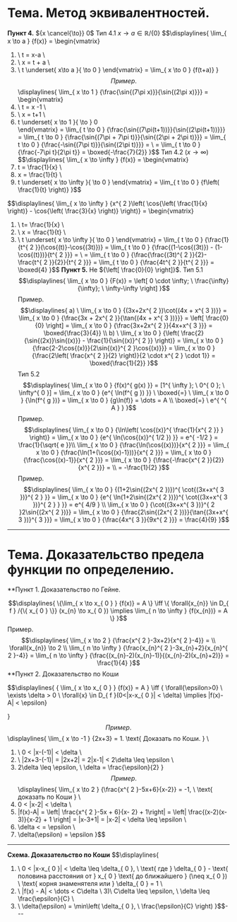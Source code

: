 # Тема. Метод эквивалентностей. 

**Пункт 4.** ${x \cancel{\to}} 0$
Тип 4.1 ${x \to a \in \mathbb{R}/\{ 0 \}}$
$$\displaylines{
\lim_{ x \to a } {f(x)} = \begin{vmatrix}
1) \ t = x-a \\
2) \ x = t + a  \\
3) \ t \underset{ x\to a }{ \to 0 }
\end{vmatrix} = \lim_{ x \to 0 } {f(t+a)}
}$$
Пример. 
$$\displaylines{
\lim_{ x \to 1 } {\frac{\sin{(7\pi x)}}{\sin{(2\pi x)}}} = \begin{vmatrix}
1) \ t = x -1 \\
2) \ x = t+1  \\
3)  t \underset{ x \to 1 }{ \to } 0  
\end{vmatrix} = \lim_{ t \to 0 } {\frac{\sin{(7\pi(t+1))}}{\sin{(2\pi(t+1))}}} = \lim_{ t \to 0 } {\frac{\sin{(7\pi + 7\pi t)}}{\sin{(2\pi + 2\pi t)}}} = \lim_{ t \to 0 } {\frac{-\sin{(7\pi t)}}{\sin{(2\pi t)}}} = \\
= \lim_{ t \to 0 } {\frac{-7\pi t}{2\pi t}} = \boxed{-\frac{7}{2}}
}$$
Тип 4.2 (${x \to \infty}$)
$$\displaylines{
\lim_{ x \to \infty } {f(x)} = \begin{vmatrix}
1) t = \frac{1}{x} \\
2) x = \frac{1}{t} \\
3) t \underset{ x \to \infty }{ \to 0 }
\end{vmatrix} = \lim_{ t \to 0 } {f\left( \frac{1}{t} \right)}
}$$

$$\displaylines{
\lim_{ x \to \infty } {x^{ 2 }\left( \cos{\left( \frac{1}{x} \right)} - \cos{\left( \frac{3}{x} \right)} \right)} = \begin{vmatrix}
1) \ t= \frac{1}{x}  \\
2) \ x = \frac{1}{t} \\
3)  \ t \underset{ x \to \infty }{ \to 0 }
\end{vmatrix} = \lim_{ t \to 0 } {\frac{1}{t^{ 2 }}(\cos{(t)}-\cos{(3t)})} = \lim_{ t \to 0 } {\frac{(1-\cos{(3t)}) - (1-\cos{(t)})}{t^{ 2 }}} = \\
= \lim_{ t \to 0 } {\frac{\frac{(3t)^{ 2 }}{2}- \frac{t^{ 2 }}{2}}{t^{ 2 }}} = \lim_{ t \to 0 } {\frac{4t^{ 2 }}{t^{ 2 }}} = \boxed{4}
}$$
**Пункт 5.** Не ${\left[ \frac{0}{0} \right]}$.
Тип 5.1 
$$\displaylines{
\lim_{ x \to 0 } {F(x)} = \left[ 0 \cdot \infty; \ \frac{\infty}{\infty}; \ \infty-\infty \right]
}$$
Пример.
$$\displaylines{
a) \ \lim_{ x \to 0 } {(3x+2x^{ 2 })\cot{(4x + x^{ 3 })}} = \lim_{ x \to 0 } {\frac{3x + 2x^{ 2 }}{\tan{(4x + x^{ 3 })}}} = \left[ \frac{0}{0} \right] = \lim_{ x \to 0 } {\frac{3x+2x^{ 2 }}{4x+x^{ 3 }}} = \boxed{\frac{3}{4}} \\
b) \ \lim_{ x \to 0 } {\left( \frac{2}{\sin{(2x)}\sin{(x)}} - \frac{1}{\sin{(x)}^{ 2 }} \right)} = \lim_{ x \to 0 } {\frac{2-2\cos{(x)}}{2\sin{(x)}^{ 2 }\cos{(x)}}} = \lim_{ x \to 0 } {\frac{2\left( \frac{x^{ 2 }}{2} \right)}{2 \cdot x^{ 2 } \cdot 1}} = \boxed{\frac{1}{2}}
}$$
Тип 5.2
$$\displaylines{
\lim_{ x \to 0 } {f(x)^{ g(x) }} = [1^{ \infty }; \ 0^{ 0 }; \ \infty^{ 0 }] = \lim_{ x \to 0 } {e^{ \ln(f^{ g }) }} \ \boxed{=} \ \lim_{ x \to 0 } {\ln(f^{ g })} = \lim_{ x \to 0 } {g\ln(f)} = \dots = A \\
\boxed{=} \  e^{ ^{ A } }
}$$
Пример. 
$$\displaylines{
\lim_{ x \to 0 } {\ln\left( \cos{(x)}^{ \frac{1}{x^{ 2 }} } \right)} = \lim_{ x \to 0 } {e^{ \ln(\cos{(x)}^{ 1/2 }) }} = e^{ -1/2 } = \frac{1}{\sqrt{ e }}\\ 
\lim_{ x \to 0 } {\frac{\ln(\cos{(x)})}{x^{ 2 }}} = \lim_{ x \to 0 } {\frac{\ln(1+(\cos{(x)-1}))}{x^{ 2 }}} = \lim_{ x \to 0 } {\frac{\cos{(x)-1}}{x^{ 2 }}} = \lim_{ x \to 0 } {\frac{-\frac{x^{ 2 }}{2}}{x^{ 2 }}} = \\
= -\frac{1}{2}
}$$
Пример.
$$\displaylines{
\lim_{ x \to 0 } {(1+2\sin{(2x^{ 2 })})^{ \cot{(3x+x^{ 3 })}^{ 2 } }} = \lim_{ x \to 0 } {e^{ \ln(1+2\sin{(2x^{ 2 })})^{ \cot{(3x+x^{ 3 })}^{ 2 } } }} = e^{ 4/9 } \\
\lim_{ x \to 0 } {\cot{(3x+x^{ 3 })}^{ 2 }2\sin{(2x^{ 2 })}} = \lim_{ x \to 0 } {\frac{2\sin{(2x^{ 2 })}}{\tan{(3x+x^{ 3 })}^{ 3 }}} = \lim_{ x \to 0 } {\frac{4x^{ 3 }}{9x^{ 2 }}} = \frac{4}{9} 
}$$

---
# Тема. Доказательство предела функции по определению.
**Пункт 1. Доказательство по Гейне.

$$\displaylines{
\{\lim_{ x \to x_{ 0 } } {f(x)} = A \} \iff \{ \forall{x_{n}} \in D_{ f } /{\{ x_{ 0 } \}} (x_{n} \to x_{ 0 }) \implies \lim_{ n \to \infty } {f(x_{n})} = A \}
}$$
Пример. 
$$\displaylines{
\lim_{ x \to 2 } {\frac{x^{ 2 }-3x+2}{x^{ 2 }-4}} = \\
\forall{x_{n}} \to 2 \\
\lim_{ n \to \infty } {\frac{x_{n}^{ 2 }-3x_{n}+2}{x_{n}^{ 2 }-4}} = \lim_{ n \to \infty } {\frac{(x_{n}-2)(x_{n}-1)}{(x_{n}-2)(x_{n}+2)}} = \frac{1}{4}
}$$
**Пункт 2. Доказательство по Коши

$$\displaylines{
\{ \lim_{ x \to x_{ 0 } } {f(x)} = A \} \iff \{ \forall{\epsilon>0}  \ \exists \delta > 0 \ \forall{x} \in D_{ f }(0<|x-x_{ 0 }| < \delta) \implies |f(x)- A| < \epsilon\}

}$$
Пример. 
$$\displaylines{
\lim_{ x \to -1 } {2x+3} = 1. \text{ Доказать по Коши. } \\
1) \ 0 < |x-(-1)| < \delta \\
2) \ |2x+3-(-1)| = |2x+2| = 2|x-1| < 2\delta \leq \epsilon \\
3) 2\delta \leq \epsilon, \ \delta = \frac{\epsilon}{2}
}$$
Пример.
$$\displaylines{
\lim_{ x \to 2 } {\frac{x^{ 2 }-5x+6}{x-2}} = -1, \  \text{ доказать по Коши } \\
1) 0 < |x-2| < \delta \\
2) |f(x)-A| = \left| \frac{x^{ 2 }-5x + 6}{x- 2} + 1\right| = \left| \frac{(x-2)(x-3)}{x-2} + 1 \right| = |x-3+1| = |x-2| < \delta \leq \epsilon \\
3) \delta < = \epsilon \\
4) \delta(\epsilon) = \epsilon 
}$$
---
**Схема. Доказательство по Коши**
$$\displaylines{
1) \ 0 < |x-x_{ 0 }| < \delta \leq \delta_{ 0 }, \  \text{ где  } \delta_{ 0 } - \text{ половина расстояния от  } x_{ 0 } \text{ до ближайшего } (\neq x_{ 0 }) \\
 \text{ корня знаменятеля или } \delta_{ 0 } = 1 \\
2) \ |f(x) - A| < \dots < C\delta \\
3)\  C\delta \leq \epsilon, \  \delta \leq \frac{\epsilon}{C} \\
4) \ \delta(\epsilon) = \min\left( \delta_{ 0 }, \  \frac{\epsilon}{C} \right)
}$$---
